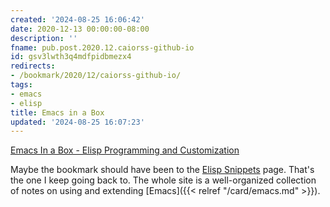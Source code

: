 ```yaml
---
created: '2024-08-25 16:06:42'
date: 2020-12-13 00:00:00-08:00
description: ''
fname: pub.post.2020.12.caiorss-github-io
id: gsv3lwth3q4mdfpidbmezx4
redirects:
- /bookmark/2020/12/caiorss-github-io/
tags:
- emacs
- elisp
title: Emacs in a Box
updated: '2024-08-25 16:07:23'
---
```


[Emacs In a Box - Elisp Programming and Customization](https://caiorss.github.io/Emacs-Elisp-Programming/)

Maybe the bookmark should have been to the [Elisp Snippets](https://caiorss.github.io/Emacs-Elisp-Programming/Elisp_Snippets.html) page.
That's the one I keep going back to. The whole site is a well-organized collection of notes on using and extending [Emacs]({{< relref "/card/emacs.md" >}}).